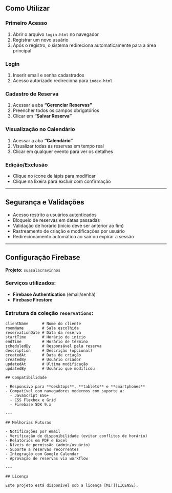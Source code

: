 ## Como Utilizar

### Primeiro Acesso
1. Abrir o arquivo `login.html` no navegador  
2. Registrar um novo usuário  
3. Após o registro, o sistema redireciona automaticamente para a área principal

### Login
1. Inserir email e senha cadastrados  
2. Acesso autorizado redireciona para `index.html`

### Cadastro de Reserva
1. Acessar a aba **“Gerenciar Reservas”**  
2. Preencher todos os campos obrigatórios  
3. Clicar em **“Salvar Reserva”**

### Visualização no Calendário
1. Acessar a aba **“Calendário”**  
2. Visualizar todas as reservas em tempo real  
3. Clicar em qualquer evento para ver os detalhes

### Edição/Exclusão
- Clique no ícone de lápis para modificar
- Clique na lixeira para excluir com confirmação

---

## Segurança e Validações

- Acesso restrito a usuários autenticados
- Bloqueio de reservas em datas passadas
- Validação de horário (início deve ser anterior ao fim)
- Rastreamento de criação e modificações por usuário
- Redirecionamento automático ao sair ou expirar a sessão

---

## Configuração Firebase

**Projeto:** `suasalacravinhos`

### Serviços utilizados:
- **Firebase Authentication** (email/senha)
- **Firebase Firestore**

### Estrutura da coleção `reservations`:

```plaintext
clientName      # Nome do cliente
roomName        # Sala escolhida
reservationDate # Data da reserva
startTime       # Horário de início
endTime         # Horário de término
scheduledBy     # Responsável pela reserva
description     # Descrição (opcional)
createdAt       # Data de criação
createdBy       # Usuário criador
updatedAt       # Última modificação
updatedBy       # Usuário que modificou

## Compatibilidade

- Responsivo para **desktops**, **tablets** e **smartphones**
- Compatível com navegadores modernos com suporte a:
  - JavaScript ES6+
  - CSS Flexbox e Grid
  - Firebase SDK 9.x

---

## Melhorias Futuras

- Notificações por email
- Verificação de disponibilidade (evitar conflitos de horário)
- Relatórios em PDF e Excel
- Níveis de permissão (admin/usuário)
- Suporte a reservas recorrentes
- Integração com Google Calendar
- Aprovação de reservas via workflow

---

## Licença

Este projeto está disponível sob a licença [MIT](LICENSE).

